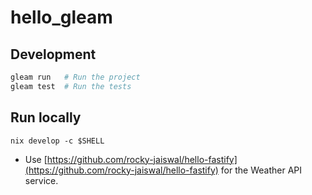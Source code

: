 # hello_gleam

## Development

```sh
gleam run   # Run the project
gleam test  # Run the tests
```

## Run locally

```
nix develop -c $SHELL
```

- Use [https://github.com/rocky-jaiswal/hello-fastify](https://github.com/rocky-jaiswal/hello-fastify) for the Weather API service.
